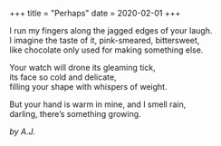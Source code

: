 +++
title = "Perhaps"
date = 2020-02-01
+++

I run my fingers along the jagged edges of your laugh. <br/>
I imagine the taste of it, pink-smeared, bittersweet, <br/>
like chocolate only used for making something else. <br/>

Your watch will drone its gleaming tick, <br/>
its face so cold and delicate, <br/>
filling your shape with whispers of weight. <br/>

But your hand is warm in mine, and I smell rain, <br/>
darling, there’s something growing. 


<i>by A.J.</i>